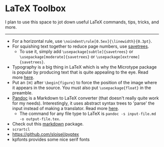 # LaTeX Toolbox

I plan to use this space to jot down useful LaTeX commands, tips, tricks, and more. 

---

- For a horizontal rule, use `\noindent\rule[0.5ex]{\linewidth}{0.3pt}`. 
- For squishing text together to reduce page numbers, use [savetrees](https://ctan.org/pkg/savetrees?lang=en). 
  - To use it, simply add `\usepackage[subtle]{savetrees}` or `\usepackage[moderate]{savetrees}` or `\usepackage[extreme]{savetrees}`. 
- Typography is a big thing in LaTeX which is why the Microtype package is popular by producing text that is quite appealing to the eye. Read more [here](http://www.khirevich.com/latex/microtype/). 
- Put an `[H]` after `\begin{figure}` to force the position of the image where it appears in the source. You must also put `\usepackage{float}` in the preamble. 
- [Pandoc](https://pandoc.org/index.html) is a Markdown to LaTeX converter (that doesn't really quite work for my needs). Interestingly, it uses abstract syntax trees to 'parse' the input instead of making a translator. Read more [here](https://pandoc.org/scripting-1.12.html). 
  - The command for any file type to LaTeX is `pandoc -s input-file.md -o output-file.tex`.
- Check out this [markdown](https://www.overleaf.com/learn/how-to/Writing_Markdown_in_LaTeX_Documents) package. 
- `scrartcl`
- https://github.com/sloisel/pyptex
- kpfonts provides some nice serif fonts

